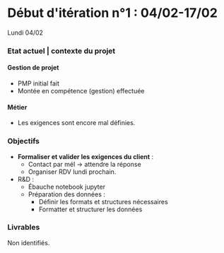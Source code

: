# Début d'itération n°1 : 04/02-17/02

Lundi 04/02

### Etat actuel | contexte du projet

#### Gestion de projet

 - PMP initial fait
 - Montée en compétence (gestion) effectuée
 
#### Métier

 - Les exigences sont encore mal définies.
 
### Objectifs

 - **Formaliser et valider les exigences du client** :
    - Contact par mél -> attendre la réponse
    - Organiser RDV lundi prochain.
 - R&D :
    - Ébauche notebook jupyter
    - Préparation des données :
        - Définir les formats et structures nécessaires
        - Formatter et structurer les données
 
### Livrables

Non identifiés. 
 